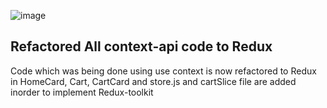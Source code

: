 ![image](https://github.com/HammadShahid2003/PizzaClone/assets/102351181/370334fb-87f9-4f44-a018-ee5b78e0b0af)
## Refactored All context-api code to Redux
Code which was being done using use context is now refactored to Redux
in HomeCard, Cart, CartCard and store.js and cartSlice file are added inorder to implement Redux-toolkit

